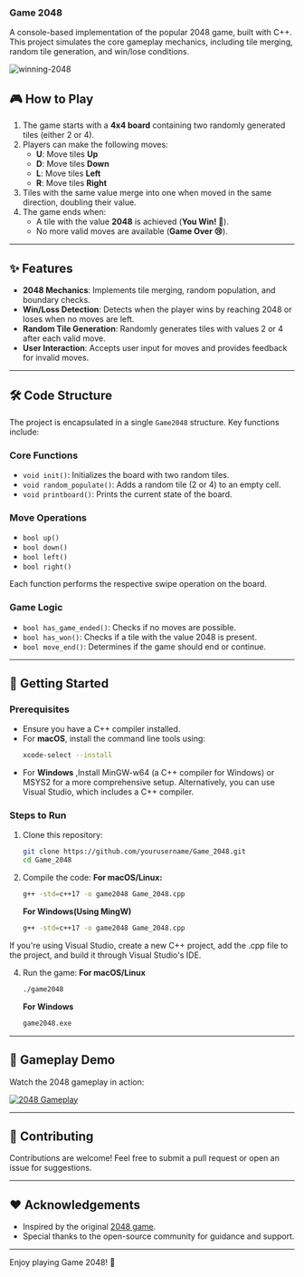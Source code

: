 ### Game 2048

A console-based implementation of the popular 2048 game, built with C++. This project simulates the core gameplay mechanics, including tile merging, random tile generation, and win/lose conditions.


![winning-2048](https://github.com/user-attachments/assets/38ad33ca-a3e2-480e-bec8-f06687c0c1c0)


## 🎮 How to Play

1. The game starts with a **4x4 board** containing two randomly generated tiles (either 2 or 4).
2. Players can make the following moves:
   - **U**: Move tiles **Up**
   - **D**: Move tiles **Down**
   - **L**: Move tiles **Left**
   - **R**: Move tiles **Right**
3. Tiles with the same value merge into one when moved in the same direction, doubling their value.
4. The game ends when:
   - A tile with the value **2048** is achieved (**You Win! 🎉**).
   - No more valid moves are available (**Game Over 😢**).

---

## ✨ Features

- **2048 Mechanics**: Implements tile merging, random population, and boundary checks.
- **Win/Loss Detection**: Detects when the player wins by reaching 2048 or loses when no moves are left.
- **Random Tile Generation**: Randomly generates tiles with values 2 or 4 after each valid move.
- **User Interaction**: Accepts user input for moves and provides feedback for invalid moves.

---

## 🛠️ Code Structure

The project is encapsulated in a single `Game2048` structure. Key functions include:

### Core Functions
- `void init()`: Initializes the board with two random tiles.
- `void random_populate()`: Adds a random tile (2 or 4) to an empty cell.
- `void printboard()`: Prints the current state of the board.

### Move Operations
- `bool up()`
- `bool down()`
- `bool left()`
- `bool right()`

Each function performs the respective swipe operation on the board.

### Game Logic
- `bool has_game_ended()`: Checks if no moves are possible.
- `bool has_won()`: Checks if a tile with the value 2048 is present.
- `bool move_end()`: Determines if the game should end or continue.

---


## 🚀 Getting Started

### Prerequisites
- Ensure you have a C++ compiler installed.
- For **macOS**, install the command line tools using:
  ```bash
  xcode-select --install
  ```
- For **Windows** ,Install MinGW-w64 (a C++ compiler for Windows) or MSYS2 for a more comprehensive setup. Alternatively, you can use Visual Studio, which includes a C++ compiler.

### Steps to Run

1. Clone this repository:
   ```bash
   git clone https://github.com/yourusername/Game_2048.git
   cd Game_2048
   ```
2. Compile the code:
   **For macOS/Linux:**
   ```bash
   g++ -std=c++17 -o game2048 Game_2048.cpp
   ```
   **For Windows(Using MingW)**
   ```bash
   g++ -std=c++17 -o game2048 Game_2048.cpp
   ```
If you're using Visual Studio, create a new C++ project, add the .cpp file to the project, and build it through Visual Studio's IDE.

4. Run the game:
   **For macOS/Linux**
   ```bash
   ./game2048
   ```
   **For Windows**
   ```bash
   game2048.exe
    ```

---


## 🎥 Gameplay Demo

Watch the 2048 gameplay in action:

[![2048 Gameplay](https://youtu.be/GRJFz3mAGac)](https://youtu.be/GRJFz3mAGac)

---



## 🤝 Contributing

Contributions are welcome! Feel free to submit a pull request or open an issue for suggestions.

---


## ❤️ Acknowledgements

- Inspired by the original [2048 game](https://2048game.com/).
- Special thanks to the open-source community for guidance and support.

---

Enjoy playing Game 2048! 🚀

